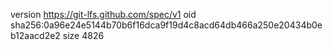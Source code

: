 version https://git-lfs.github.com/spec/v1
oid sha256:0a96e24e5144b70b6f16dca9f19d4c8acd64db466a250e20434b0eb12aacd2e2
size 4826
